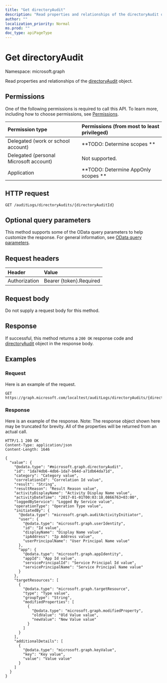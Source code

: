 ```yaml
---
title: "Get directoryAudit"
description: "Read properties and relationships of the directoryAudit object."
author: ""
localization_priority: Normal
ms.prod: ""
doc_type: apiPageType
---
```


# Get directoryAudit

Namespace: microsoft.graph

Read properties and relationships of the [directoryAudit](../resources/directoryaudit.md) object.

## Permissions
One of the following permissions is required to call this API. To learn more, including how to choose permissions, see [Permissions](/concepts/permissions-reference.md).

|Permission type|Permissions (from most to least privileged)|
|:---|:---|
|Delegated (work or school account)|**TODO: Determine scopes **|
|Delegated (personal Microsoft account)|Not supported.|
|Application|**TODO: Determine AppOnly scopes **|

## HTTP request
<!-- {
  "blockType": "ignored"
}
-->
``` http
GET /auditLogs/directoryAudits/{directoryAuditId}
```

## Optional query parameters
This method supports some of the OData query parameters to help customize the response. For general information, see [OData query parameters](/graph/query-parameters).

## Request headers
|Header|Value|
|:---|:---|
|Authorization|Bearer {token}.Required|

## Request body
Do not supply a request body for this method.

## Response
If successful, this method returns a `200 OK` response code and [directoryAudit](../resources/directoryaudit.md) object in the response body.

## Examples

### Request
Here is an example of the request.
<!-- {
  "blockType": "request",
  "name": "get_directoryaudit"
}
-->
``` http
GET https://graph.microsoft.com/localtest/auditLogs/directoryAudits/{directoryAuditId}
```

### Response
Here is an example of the response. Note: The response object shown here may be truncated for brevity. All of the properties will be returned from an actual call.
<!-- {
  "blockType": "response",
  "truncated": true,
  "@odata.type": "microsoft.graph.directoryAudit"
}
-->
``` http
HTTP/1.1 200 OK
Content-Type: application/json
Content-Length: 1646

{
  "value": {
    "@odata.type": "#microsoft.graph.directoryAudit",
    "id": "1da74db6-4db6-1da7-b64d-a71db64da71d",
    "category": "Category value",
    "correlationId": "Correlation Id value",
    "result": "String",
    "resultReason": "Result Reason value",
    "activityDisplayName": "Activity Display Name value",
    "activityDateTime": "2017-01-01T00:03:18.0866763+03:00",
    "loggedByService": "Logged By Service value",
    "operationType": "Operation Type value",
    "initiatedBy": {
      "@odata.type": "microsoft.graph.auditActivityInitiator",
      "user": {
        "@odata.type": "microsoft.graph.userIdentity",
        "id": "Id value",
        "displayName": "Display Name value",
        "ipAddress": "Ip Address value",
        "userPrincipalName": "User Principal Name value"
      },
      "app": {
        "@odata.type": "microsoft.graph.appIdentity",
        "appId": "App Id value",
        "servicePrincipalId": "Service Principal Id value",
        "servicePrincipalName": "Service Principal Name value"
      }
    },
    "targetResources": [
      {
        "@odata.type": "microsoft.graph.targetResource",
        "type": "Type value",
        "groupType": "String",
        "modifiedProperties": [
          {
            "@odata.type": "microsoft.graph.modifiedProperty",
            "oldValue": "Old Value value",
            "newValue": "New Value value"
          }
        ]
      }
    ],
    "additionalDetails": [
      {
        "@odata.type": "microsoft.graph.keyValue",
        "key": "Key value",
        "value": "Value value"
      }
    ]
  }
}
```

